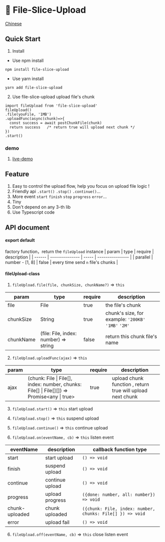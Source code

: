 # 📄 File-Slice-Upload

[Chinese](./README_zh.md)

## Quick Start
1. Install
  * Use npm install
  ```shell
  npm install file-slice-upload
  ```
  * Use yarn install
  ```shell
  yarn add file-slice-upload
  ```

2. Use file-slice-upload upload file's chunk

```tsx
import fileUpload from 'file-slice-upload'
fileUpload()
.file(youFile, '1MB')
.uploadFunc(async(chunk)=>{
  const success = await postChunkFile(chunk)
  return success   /* return true will upload next chunk */
})
.start()
```
### demo

1. [live-demo](https://zhao-huo-long.github.io/file-slice-upload/demo/demo.html)


## Feature
1. Easy to control the upload flow, help you focus on upload file logic !
2. Friendly api `.start()` `.stop()` `.continue()`...
3. More event `start` `finish` `stop` `progress` `error`...
4. Tiny
5. Don't depend on any 3-th lib
6. Use Typescript code


## API document

#### export default
factory function，return the `fileUpload` instance
| param   | type            | require  | description           |
| ------ | --------------- | ----- | ---------------- |
| parallel | number - [1, 8] | false | every time send `n` file's chunks |


#### fileUpload-class
1. `fileUpload.file(file, chunkSize, chunkName?)` => `this`

| param   | type            | require  | description |
| ------ | --------------- | ----- | ---------------- |
| file | File | true | the file's chunk |
| chunkSize | String | true | chunk's size, for example: `'200KB'` `'1MB'` `'2M'` |
| chunkName | (file: File, index: number) => string | false | return this chunk file's name |

2.  `fileUpload.uploadFunc(ajax)`  => `this`

| param   | type            | require  | description |
| ------ | --------------- | ----- | ---------------- |
| ajax | (chunk: File \| File[], index: number, chunks: File[] \| File[][]) => Promise\<any \| true\> | true | upload chunk function , return true will upload next chunk |

3.  `fileUpload.start()`  => `this`
start upload
4.  `fileUpload.stop()`  => `this`
suspend upload
5.  `fileUpload.continue()`  => `this`
continue upload

5.  `fileUpload.on(eventName, cb)`  => `this`
listen event

| eventName   | description | callback function type
| ------ | --------------- | ----- |
| start | start upload | `() => void` |
| finish | suspend upload | `() => void`|
| continue | continue upload | `() => void` |
| progress | upload progress | `({done: number, all: number}) => void` |
| chunk-uploaded | chunk uploaded  |`({chunk: File, index: number, chunks: File[] }) => void `|
| error | upload fail | `() => void` |

6. `fileUpload.off(eventName, cb)` => `this`
 close listen event
